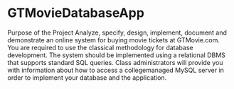 # GTMovieDatabaseApp
Purpose of the Project
Analyze, specify, design, implement, document and demonstrate an online
system for buying movie tickets at GTMovie.com. You are required to use the
classical methodology for database development. The system should be
implemented using a relational DBMS that supports standard SQL queries. Class
administrators will provide you with information about how to access a collegemanaged
MySQL server in order to implement your database and the application.
